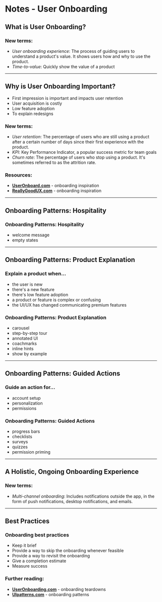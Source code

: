 # Notes - User Onboarding

## What is User Onboarding?

### **New terms:**

- _User onboarding experience_: The process of guiding users to understand a product's value. It shows users how and why to use the product.
- _Time-to-value_: Quickly show the value of a product

---

## **Why is User Onboarding Important?**

- First impression is important and impacts user retention
- User acquisition is costly
- Low feature adoption
- To explain redesigns

### **New terms:**

- _User retention_: The percentage of users who are still using a product after a certain number of days since their first experience with the product.
- _KPI_: Key Performance Indicator, a popular success metric for team goals
- _Churn rate_: The percentage of users who stop using a product. It's sometimes referred to as the attrition rate.

### **Resources:**

- **[UserOnboard.com](https://www.useronboard.com/user-onboarding-teardowns/)** - onboarding inspiration
- **[ReallyGoodUX.com](https://www.reallygoodux.io/categories/user-onboarding)** - onboarding inspiration

---

## Onboarding Patterns: Hospitality

### **Onboarding Patterns: Hospitality**

- welcome message
- empty states

---

## Onboarding Patterns: Product Explanation

### **Explain a product when...**

- the user is new
- there's a new feature
- there's low feature adoption
- a product or feature is complex or confusing
- the UI/UX has changed communicating premium features

### **Onboarding Patterns: Product Explanation**

- carousel
- step-by-step tour
- annotated UI
- coachmarks
- inline hints
- show by example

---

## Onboarding Patterns: Guided Actions

### **Guide an action for...**

- account setup
- personalization
- permissions

### **Onboarding Patterns: Guided Actions**

- progress bars
- checklists
- surveys
- quizzes
- permission priming

---

## A Holistic, Ongoing Onboarding Experience

### **New terms:**

- _Multi-channel onboarding_: Includes notifications outside the app, in the form of push notifications, desktop notifications, and emails.

---

## Best Practices

### **Onboarding best practices**

- Keep it brief
- Provide a way to skip the onboarding whenever feasible
- Provide a way to revisit the onboarding
- Give a completion estimate
- Measure success

### **Further reading:**

- **[UserOnboarding.com](https://www.useronboard.com/user-onboarding-teardowns)** - onboarding teardowns
- **[UIpatterns.com](https://ui-patterns.com/patterns/onboarding/list)** - onboarding patterns
